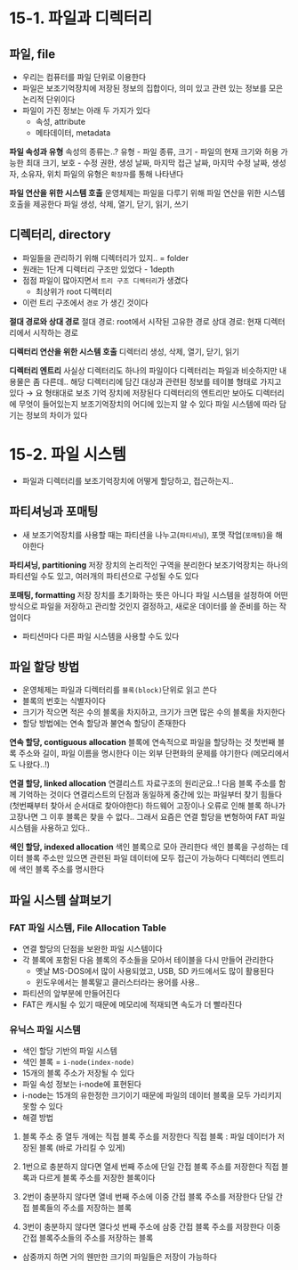 # 15-1. 파일과 디렉터리

## 파일, file

- 우리는 컴퓨터를 파일 단위로 이용한다
- 파일은 보조기억장치에 저장된 정보의 집합이다, 의미 있고 관련 있는 정보를 모은 논리적 단위이다
- 파일이 가진 정보는 아래 두 가지가 있다
  - 속성, attribute
  - 메타데이터, metadata

**파일 속성과 유형**
속성의 종류는..?
유형 - 파일 종류, 크기 - 파일의 현재 크기와 허용 가능한 최대 크기, 보호 - 수정 권한, 생성 날짜, 마지막 접근 날짜, 마지막 수정 날짜, 생성자, 소유자, 위치
파일의 유형은 `확장자`를 통해 나타낸다

**파일 연산을 위한 시스템 호출**
운영체제는 파일을 다루기 위해 파일 연산을 위한 시스템 호출을 제공한다
파일 생성, 삭제, 열기, 닫기, 읽기, 쓰기

## 디렉터리, directory

- 파일들을 관리하기 위해 디렉터리가 있지.. = folder
- 원래는 1단계 디렉터리 구조만 있었다 - 1depth
- 점점 파일이 많아지면서 `트리 구조 디렉터리`가 생겼다
  - 최상위가 root 디렉터리
- 이런 트리 구조에서 `경로` 가 생긴 것이다

**절대 경로와 상대 경로**
절대 경로: root에서 시작된 고유한 경로
상대 경로: 현재 디렉터리에서 시작하는 경로

**디렉터리 연산을 위한 시스템 호출**
디렉터리 생성, 삭제, 열기, 닫기, 읽기

**디렉터리 엔트리**
사실상 디렉터리도 하나의 파일이다
디렉터리는 파일과 비슷하지만 내용물은 좀 다른데.. 해당 디렉터리에 담긴 대상과 관련된 정보를 테이블 형태로 가지고 있다 → 요 형태대로 보조 기억 장치에 저장된다
디렉터리의 엔트리만 보아도 디렉터리에 무엇이 들어있는지 보조기억장치의 어디에 있는지 알 수 있다
파일 시스템에 따라 담기는 정보의 차이가 있다

# 15-2. 파일 시스템

- 파일과 디렉터리를 보조기억장치에 어떻게 할당하고, 접근하는지..

## 파티셔닝과 포매팅

- 새 보조기억장치를 사용할 때는 파티션을 나누고(`파티셔닝`), 포맷 작업(`포매팅`)을 해야한다

**파티셔닝, partitioning**
저장 장치의 논리적인 구역을 분리한다
보조기억장치는 하나의 파티션일 수도 있고, 여러개의 파티션으로 구성될 수도 있다

**포매팅, formatting**
저장 장치를 초기화하는 뜻은 아니다
파일 시스템을 설정하여 어떤 방식으로 파일을 저장하고 관리할 것인지 결정하고, 새로운 데이터를 쓸 준비를 하는 작업이다

- 파티션마다 다른 파일 시스템을 사용할 수도 있다

## 파일 할당 방법

- 운영체제는 파일과 디렉터리를 `블록(block)`단위로 읽고 쓴다
- 블록의 번호는 식별자이다
- 크기가 작으면 적은 수의 블록을 차지하고, 크기가 크면 많은 수의 블록을 차지한다
- 할당 방법에는 연속 할당과 불연속 할당이 존재한다

**연속 할당, contiguous allocation**
블록에 연속적으로 파일을 할당하는 것
첫번째 블록 주소와 길이, 파일 이름을 명시한다
이는 외부 단편화의 문제를 야기한다 (메모리에서도 나왔다..!)

**연결 할당, linked allocation**
연결리스트 자료구조의 원리군요..!
다음 블록 주소를 함께 기억하는 것이다
연결리스트의 단점과 동일하게 중간에 있는 파일부터 찾기 힘들다(첫번째부터 찾아서 순서대로 찾아야한다)
하드웨어 고장이나 오류로 인해 블록 하나가 고장나면 그 이후 블록은 찾을 수 없다..
그래서 요즘은 연결 할당을 변형하여 FAT 파일 시스템을 사용하고 있다..

**색인 할당, indexed allocation**
색인 블록으로 모아 관리한다
색인 블록을 구성하는 데이터 블록 주소만 있으면 관련된 파일 데이터에 모두 접근이 가능하다
디렉터리 엔트리에 색인 블록 주소를 명시한다

## 파일 시스템 살펴보기

### FAT 파일 시스템, File Allocation Table

- 연결 할당의 단점을 보완한 파일 시스템이다
- 각 블록에 포함된 다음 블록의 주소들을 모아서 테이블을 다시 만들어 관리한다
  - 옛날 MS-DOS에서 많이 사용되었고, USB, SD 카드에서도 많이 활용된다
  - 윈도우에서는 블록말고 클러스터라는 용어를 사용..
- 파티션의 앞부분에 만들어진다
- FAT은 캐시될 수 있기 때문에 메모리에 적재되면 속도가 더 빨라진다

### 유닉스 파일 시스템

- 색인 할당 기반의 파일 시스템
- 색인 블록 = `i-node(index-node)`
- 15개의 블록 주소가 저장될 수 있다
- 파일 속성 정보는 i-node에 표현된다
- i-node는 15개의 유한정한 크기이기 때문에 파일의 데이터 블록을 모두 가리키지 못할 수 있다
- 해결 방법

1. 블록 주소 중 열두 개에는 직접 블록 주소를 저장한다
   직접 블록 : 파일 데이터가 저장된 블록 (바로 가리킬 수 있게)

2. 1번으로 충분하지 않다면 열세 번째 주소에 단일 간접 블록 주소를 저장한다
   직접 블록과 다르게 블록 주소를 저장한 블록이다

3. 2번이 충분하지 않다면 열네 번째 주소에 이중 간접 블록 주소를 저장한다
   단일 간접 블록들의 주소를 저장하는 블록

4. 3번이 충분하지 않다면 열다섯 번째 주소에 삼중 간접 블록 주소를 저장한다
   이중 간접 블록주소들의 주소를 저장하는 블록

- 삼중까지 하면 거의 웬만한 크기의 파일들은 저장이 가능하다
